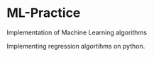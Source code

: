 # ML-Practice
Implementation of Machine Learning algorithms

Implementing regression algortihms on python.
